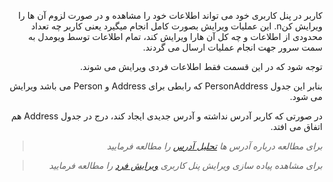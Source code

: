 <div align="right" dir="rtl">

کاربر در پنل کاربری خود می تواند اطلاعات خود را مشاهده و در صورت لزوم آن ها را ویرایش کنn. این عملیات ویرایش بصورت کامل انجام میگیرد یعنی کاربر چه تعداد محدودی از اطلاعات و چه کل آن هارا ویرایش کند، تمام اطلاعات توسط ویومدل به سمت سرور جهت انجام عملیات ارسال می گردند.

توجه شود که در این قسمت فقط اطلاعات فردی ویرایش می شوند.

بنابر این جدول PersonAddress که رابطی برای Address و Person می باشد ویرایش می شود.

در صورتی که کاربر آدرس نداشته و آدرس جدیدی ایجاد کند، درج در جدول Address هم اتفاق می افتد.

> *برای مطالعه درباره آدرس ها [تحلیل آدرس](../policy-request/Address.md) را مطالعه فرمایید*

> *برای مشاهده پیاده سازی ویرایش پنل کاربری [ویرایش فرد](./UpdateUserPersonBussiness.md) را مطالعه فرمایید*

</div>